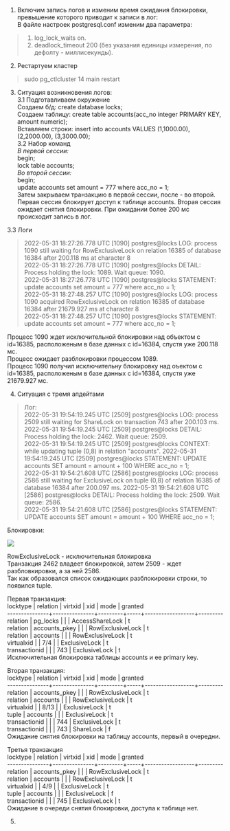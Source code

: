 1. Включим запись логов и изменим время ожидания блокировки, превышение которого приводит к записи в лог:    
В файле настроек postgresql.conf изменим два параметра:  
> 1) log_lock_waits on. 
> 2) deadlock_timeout 200 (без указания единицы измерения, по дефолту - миллисекунды). 
2. Рестартуем кластер     
> sudo pg_ctlcluster 14 main restart      
3. Ситуация возникновения логов:    
3.1 Подготавливаем окружение   
Создаем б/д: create database locks;  
Создаем таблицу: create table accounts(acc_no integer PRIMARY KEY, amount numeric);  
Вставляем строки: insert into accounts VALUES (1,1000.00), (2,2000.00), (3,3000.00);  
3.2 Набор команд     
<I>В первой сессии:</I>   
begin;       
lock table accounts;  
<I>Во второй сессии:</I>   
begin;  
update accounts set amount = 777 where acc_no = 1;  
Затем закрываем транзакцию в первой сессии, после - во второй.    
Первая сессия блокирует доступ к таблице accounts. Вторая сессия ожидает снятия блокировки. При ожидании более 200 мс происходит запись в лог.     

3.3 Логи      
> 2022-05-31 18:27:26.778 UTC [1090] postgres@locks LOG:  process 1090 still waiting for RowExclusiveLock on relation 16385 of database 16384 after 200.118 ms at character 8   
> 2022-05-31 18:27:26.778 UTC [1090] postgres@locks DETAIL:  Process holding the lock: 1089. Wait queue: 1090.    
> 2022-05-31 18:27:26.778 UTC [1090] postgres@locks STATEMENT:  update accounts set amount = 777 where acc_no = 1;     
> 2022-05-31 18:27:48.257 UTC [1090] postgres@locks LOG:  process 1090 acquired RowExclusiveLock on relation 16385 of database 16384 after 21679.927 ms at character 8   
> 2022-05-31 18:27:48.257 UTC [1090] postgres@locks STATEMENT:  update accounts set amount = 777 where acc_no = 1;

Процесс 1090 ждет исключительной блокировки над объектом c id=16385, расположеным в базе данных с id=16384, спустя уже 200.118 мс.    
Процесс ожидает разблокировки процессом 1089.     
Процесс 1090 получил исключительну блокировку над оъектом с id=16385, расположеным в базе данных с id=16384, спустя уже 21679.927 мс.    

4. Ситуация с тремя апдейтами  
> Лог:  
> 2022-05-31 19:54:19.245 UTC [2509] postgres@locks LOG:  process 2509 still waiting for ShareLock on transaction 743 after 200.103 ms.    
> 2022-05-31 19:54:19.245 UTC [2509] postgres@locks DETAIL:  Process holding the lock: 2462. Wait queue: 2509.  
> 2022-05-31 19:54:19.245 UTC [2509] postgres@locks CONTEXT:  while updating tuple (0,8) in relation "accounts". 
> 2022-05-31 19:54:19.245 UTC [2509] postgres@locks STATEMENT:  UPDATE accounts SET amount = amount + 100 WHERE acc_no = 1;  
> 2022-05-31 19:54:21.608 UTC [2586] postgres@locks LOG:  process 2586 still waiting for ExclusiveLock on tuple (0,8) of relation 16385 of database 16384 after 200.097 ms. 
> 2022-05-31 19:54:21.608 UTC [2586] postgres@locks DETAIL:  Process holding the lock: 2509. Wait queue: 2586.  
> 2022-05-31 19:54:21.608 UTC [2586] postgres@locks STATEMENT:  UPDATE accounts SET amount = amount + 100 WHERE acc_no = 1;        

Блокировки:     

<img src="https://github.com/kirill098/otus_homework/blob/main/%D0%94%D0%BE%D0%BC%D0%B0%D1%88%D0%BD%D1%8F%D1%8F%20%D1%80%D0%B0%D0%B1%D0%BE%D1%82%D0%B0%20%237/data/photo1.png"> 

  
 RowExclusiveLock - исключительная блокировка   
 Транзакция 2462 владеет блокировкой, затем 2509 - ждет разбловкировки, а за ней 2586.   
 Так как образовался список ожидающих разблокировки строки, то появился tuple.  
   
Первая транзакция:    
   locktype    |   relation    | virtxid | xid |       mode       | granted     
---------------+---------------+---------+-----+------------------+---------    
 relation      | pg_locks      |         |     | AccessShareLock  | t   
 relation      | accounts_pkey |         |     | RowExclusiveLock | t   
 relation      | accounts      |         |     | RowExclusiveLock | t   
 virtualxid    |               | 7/4     |     | ExclusiveLock    | t   
 transactionid |               |         | 743 | ExclusiveLock    | t   
 Исключительная блокировка таблицы accounts и ее primary key.  
    
 Вторая транзакция:   
   locktype    |   relation    | virtxid | xid |       mode       | granted       
---------------+---------------+---------+-----+------------------+---------    
 relation      | accounts_pkey |         |     | RowExclusiveLock | t   
 relation      | accounts      |         |     | RowExclusiveLock | t   
 virtualxid    |               | 8/13    |     | ExclusiveLock    | t  
 tuple         | accounts      |         |     | ExclusiveLock    | t     
 transactionid |               |         | 744 | ExclusiveLock    | t   
 transactionid |               |         | 743 | ShareLock        | f   
 Ожидание снятия блокировки на таблицу accounts, первый в очередни.  
   
 Третья транзакция       
    locktype    |   relation    | virtxid | xid |       mode       | granted   
---------------+---------------+---------+-----+------------------+---------  
 relation      | accounts_pkey |         |     | RowExclusiveLock | t   
 relation      | accounts      |         |     | RowExclusiveLock | t    
 virtualxid    |               | 4/9     |     | ExclusiveLock    | t   
 tuple         | accounts      |         |     | ExclusiveLock    | f     
 transactionid |               |         | 745 | ExclusiveLock    | t  
Ожидание в очереди снятия блокировки, доступа к таблице нет.     

5. 
